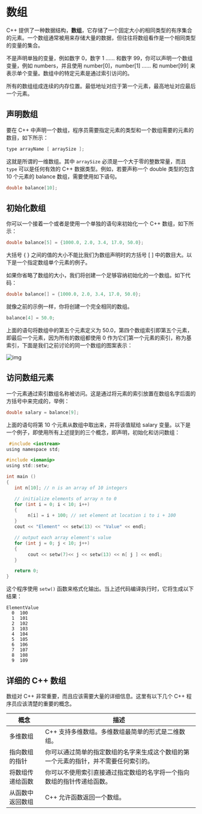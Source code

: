 # 数组

C++ 提供了一种数据结构，**数组**，它存储了一个固定大小的相同类型的有序集合的元素。一个数组通常被用来存储大量的数据，但往往将数组看作是一个相同类型的变量的集合。

不是声明单独的变量，例如数字 0，数字 1 …… 和数字 99，你可以声明一个数组变量，例如 numbers，并且使用 number[0]，number[1] …… 和 number[99] 来表示单个变量。数组中的特定元素是通过索引访问的。

所有的数组组成连续的内存位置。最低地址对应于第一个元素，最高地址对应最后一个元素。

## 声明数组

要在 C++ 中声明一个数组，程序员需要指定元素的类型和一个数组需要的元素的数目，如下所示：

```c
type arrayName [ arraySize ];
```

这就是所谓的一维数组。其中 `arraySize` 必须是一个大于零的整数常量，而且 `type` 可以是任何有效的 C++ 数据类型。例如，若要声称一个 double 类型的包含 10 个元素的 balance 数组，需要使用如下语句。

```c
double balance[10];
```

## 初始化数组

你可以一个接着一个或者是使用一个单独的语句来初始化一个 C++ 数组，如下所示：

```c
double balance[5] = {1000.0, 2.0, 3.4, 17.0, 50.0};
```

大括号 { } 之间的值的大小不能比我们为数组声明时的方括号 [ ] 中的数目大。以下是一个指定数组单个元素的例子。

如果你省略了数组的大小，我们将创建一个足够容纳初始化的一个数组。如下代码：

```c
double balance[] = {1000.0, 2.0, 3.4, 17.0, 50.0};
```

就像之前的示例一样，你将创建一个完全相同的数组。

```c
balance[4] = 50.0;
```

上面的语句将数组中的第五个元素定义为 50.0，第四个数组索引即第五个元素，即最后一个元素，因为所有的数组都使用 0 作为它们第一个元素的索引，称为基索引，下面是我们之前讨论的同一个数组的图案表示：

![img](https://doc.yonyoucloud.com/doc/wiki/project/cplusplus/images/array_presentation.jpg)

## 访问数组元素

一个元素通过索引数组名称被访问。这是通过将元素的索引放置在数组名字后面的方括号中来完成的，举例：

```c
double salary = balance[9];
```

上面的语句将第 10 个元素从数组中取出来，并将该值赋给 salary 变量。以下是一个例子，即使用所有上述提到的三个概念，即声明，初始化和访问数组：

```c
 #include <iostream>
using namespace std;

#include <iomanip>
using std::setw;

int main ()
{
   int n[10]; // n is an array of 10 integers

   // initialize elements of array n to 0
   for (int i = 0; i < 10; i++)
   {
        n[i] = i + 100; // set element at location i to i + 100
   }
   cout << "Element" << setw(13) << "Value" << endl;

   // output each array element's value
   for (int j = 0; j < 10; j++)
   {
        cout << setw(7)<< j << setw(13) << n[ j ] << endl;
   }

   return 0;
}
```

这个程序使用 `setw()` 函数来格式化输出。当上述代码编译执行时，它将生成以下结果：

```
ElementValue
  0  100
  1  101
  2  102
  3  103
  4  104
  5  105
  6  106
  7  107
  8  108
  9  109
```

## 详细的 C++ 数组

数组对 C++ 非常重要，而且应该需要大量的详细信息。这里有以下几个 C++ 程序员应该清楚的重要的概念。

| 概念             | 描述                                                         |
| ---------------- | ------------------------------------------------------------ |
| 多维数组         | C++ 支持多维数组。多维数组最简单的形式是二维数组。           |
| 指向数组的指针   | 你可以通过简单的指定数组的名字来生成这个数组的第一个元素的指针，并不需要任何索引的。 |
| 将数组传递给函数 | 你可以不使用索引直接通过指定数组的名字将一个指向数组的指针传递给函数。 |
| 从函数中返回数组 | C++ 允许函数返回一个数组。                                   |